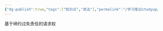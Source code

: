 ```yaml
---
{"dg-publish":true,"tags":["知识点","民法"],"permalink":"/学习笔记studyup/民法总论/缔约过失请求权/","dgPassFrontmatter":true,"created":"2024-11-07T08:13:14.165+08:00","updated":"2024-11-21T22:38:00.623+08:00"}
---
```


基于缔约过失责任的请求权
